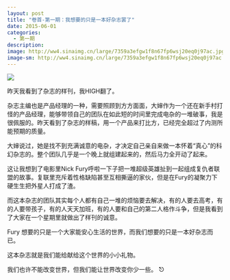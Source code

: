 ```yaml
---
layout: post
title: "卷首-第一期：我想要的只是一本好杂志罢了"
date: 2015-06-01
categories:
  - 第一期
description: 
image: http://ww4.sinaimg.cn/large/7359a3efgw1f8n67fp6wsj20eq0j97ac.jpg
image-sm: http://ww4.sinaimg.cn/large/7359a3efgw1f8n67fp6wsj20eq0j97ac.jpg
---
```



![](http://ww4.sinaimg.cn/large/7359a3efgw1f8n67fp6wsj20eq0j97ac.jpg)

昨天我看到了杂志的样刊，我HIGH翻了。

杂志主编也是产品经理的一种，需要照顾到方方面面，大婶作为一个还在新手村打怪的产品经理，能够带领自己的团队在如此短的时间里完成电杂的一堆破事，我是很佩服的。昨天看到了杂志的样稿，用一个产品来打比方，已经完全超过了内测所能预期的质量。

大婶说过，她是找不到充满诚意的电杂，才决定自己亲自来做一本怀着“真心”的科幻杂志的。整个团队几乎是一个晚上就组建起来的，然后马力全开动了起来。

这让我想到了电影里Nick Fury呼啦一下子把一堆超级英雄扯到一起组成复仇者联盟的故事。复联里充斥着性格缺陷甚至互相撕逼的家伙，但是在Fury的凝聚力下硬生生把外星人打成了渣。

而这本杂志的团队其实每个人都有自己一堆的烦恼要去解决，有的人要去高考，有的人要带孩子，有的人天天加班，有的人要和自己的第二人格作斗争，但是我看到了大家在一个星期里就做出了样刊的诚意。

Fury 想要的只是一个大家能安心生活的世界，而我们想要的只是一本好杂志而已。

这本杂志就是我们能给献给这个世界的小小礼物。

我们也许不能改变世界，但我们能让世界改变你少一些。 ⎋